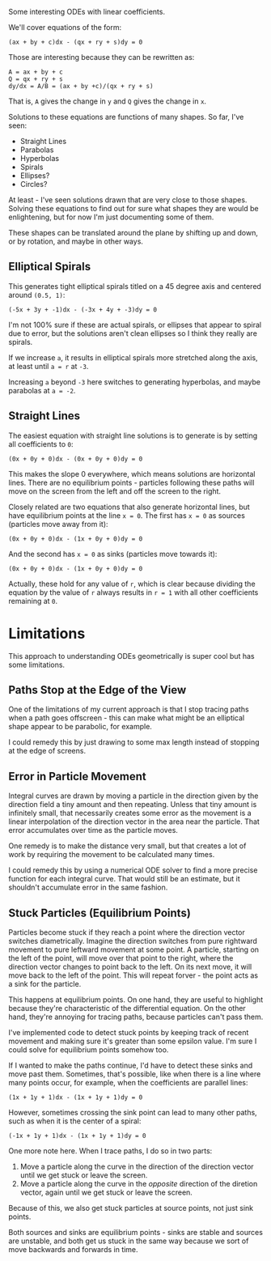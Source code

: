 Some interesting ODEs with linear coefficients.

We'll cover equations of the form:

    (ax + by + c)dx - (qx + ry + s)dy = 0

Those are interesting because they can be rewritten as:

    A = ax + by + c
    Q = qx + ry + s
    dy/dx = A/B = (ax + by +c)/(qx + ry + s)

That is, `A` gives the change in `y` and `Q` gives the change in `x`.

Solutions to these equations are functions of many shapes. So far,
I've seen:

* Straight Lines
* Parabolas
* Hyperbolas
* Spirals
* Ellipses?
* Circles?

At least - I've seen solutions drawn that are very close to those
shapes. Solving these equations to find out for sure what shapes
they are would be enlightening, but for now I'm just documenting
some of them.

These shapes can be translated around the plane by shifting up and down,
or by rotation, and maybe in other ways.

## Elliptical Spirals
This generates tight elliptical spirals titled on a 45 degree axis and centered around `(0.5, 1)`:

    (-5x + 3y + -1)dx - (-3x + 4y + -3)dy = 0

I'm not 100% sure if these are actual spirals, or ellipses that appear to spiral due to
error, but the solutions aren't clean ellipses so I think they really are spirals.

If we increase `a`, it results in elliptical spirals more stretched along the axis,
at least until `a = r` at `-3`.

Increasing `a` beyond `-3` here switches to generating hyperbolas, and maybe parabolas at
`a = -2`.

## Straight Lines

The easiest equation with straight line solutions is to generate is by setting all coefficients to `0`:

    (0x + 0y + 0)dx - (0x + 0y + 0)dy = 0

This makes the slope 0 everywhere, which means solutions are horizontal lines. There are no
equilibrium points - particles following these paths will move on the screen from the left
and off the screen to the right.

Closely related are two equations that also generate horizontal lines, but have equilibrium
points at the line `x = 0`. The first has `x = 0` as sources (particles move away from it):

    (0x + 0y + 0)dx - (1x + 0y + 0)dy = 0

And the second has `x = 0` as sinks (particles move towards it):

    (0x + 0y + 0)dx - (1x + 0y + 0)dy = 0

Actually, these hold for any value of `r`, which is clear because dividing the equation by
the value of `r` always results in `r = 1` with all other coefficients remaining at `0`.

# Limitations
This approach to understanding ODEs geometrically is super cool but has some limitations.
## Paths Stop at the Edge of the View
One of the limitations of my current approach is that I stop tracing paths when
a path goes offscreen - this can make what might be an elliptical shape appear to
be parabolic, for example.

I could remedy this by just drawing to some max length instead of stopping at the
edge of screens.

## Error in Particle Movement
Integral curves are drawn by moving a particle in the direction given by the direction field
a tiny amount and then repeating. Unless that tiny amount is infinitely small, that necessarily
creates some error as the movement is a linear interpolation of the direction vector in the area
near the particle. That error accumulates over time as the particle moves.

One remedy is to make the distance very small, but that creates a lot of work by requiring the
movement to be calculated many times.

I could remedy this by using a numerical ODE solver to find a more precise function for each
integral curve. That would still be an estimate, but it shouldn't accumulate error in the same
fashion.

## Stuck Particles (Equilibrium Points)
Particles become stuck if they reach a point where the direction vector switches diametrically.
Imagine the direction switches from pure rightward movement to pure leftward movement at some
point. A particle, starting on the left of the point, will move over that point to the right,
where the direction vector changes to point back to the left. On its next move, it will move
back to the left of the point. This will repeat forver - the point acts as a sink for the
particle. 

This happens at equilibrium points. On one hand, they are useful to highlight because they're
characteristic of the differential equation. On the other hand, they're annoying for tracing
paths, because particles can't pass them.

I've implemented code to detect stuck points by keeping track of recent movement and making
sure it's greater than some epsilon value. I'm sure I could solve for equilibrium points
somehow too.

If I wanted to make the paths continue, I'd have to detect these sinks and move past them.
Sometimes, that's possible, like when there is a line where many points occur, for example,
when the coefficients are parallel lines:

    (1x + 1y + 1)dx - (1x + 1y + 1)dy = 0

However, sometimes crossing the sink point can lead to many other paths, such as when it is
the center of a spiral:

    (-1x + 1y + 1)dx - (1x + 1y + 1)dy = 0

One more note here. When I trace paths, I do so in two parts:

1. Move a particle along the curve in the direction of the direction vector until we get stuck or leave the screen.
2. Move a particle along the curve in the *opposite* direction of the diretion vector, again until we get stuck or leave the screen.

Because of this, we also get stuck particles at source points, not just sink points.

Both sources and sinks are equilibrium points - sinks are stable and sources are unstable, and both get us stuck in the
same way because we sort of move backwards and forwards in time.
